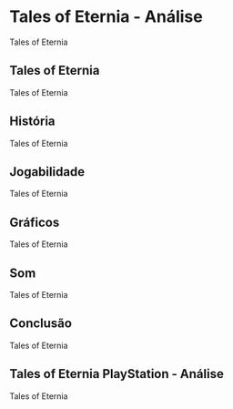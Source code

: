 ---
---

# Tales of Eternia - Análise

Tales of Eternia

## Tales of Eternia

Tales of Eternia

## História

Tales of Eternia

## Jogabilidade

Tales of Eternia

## Gráficos

Tales of Eternia

## Som

Tales of Eternia

## Conclusão

Tales of Eternia

## Tales of Eternia PlayStation - Análise

Tales of Eternia
